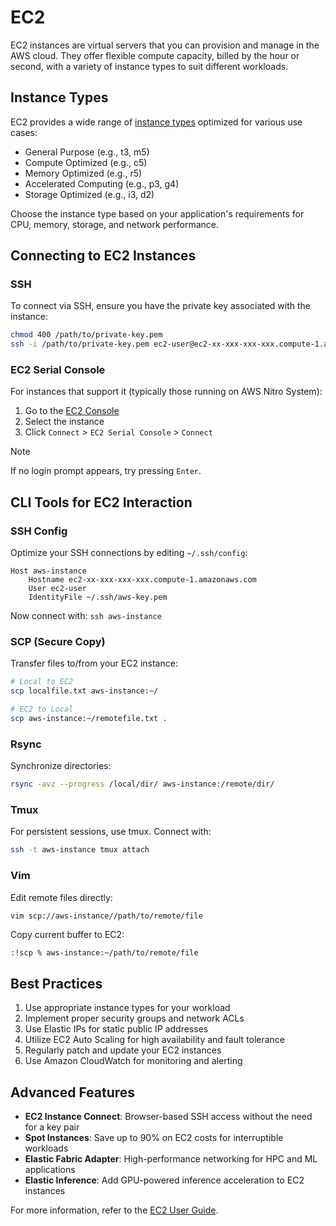 # EC2

EC2 instances are virtual servers that you can provision and manage in the AWS cloud. They offer flexible compute capacity, billed by the hour or second, with a variety of instance types to suit different workloads.

## Instance Types

EC2 provides a wide range of [instance types](https://aws.amazon.com/ec2/instance-types/) optimized for various use cases:

- General Purpose (e.g., t3, m5)
- Compute Optimized (e.g., c5)
- Memory Optimized (e.g., r5)
- Accelerated Computing (e.g., p3, g4)
- Storage Optimized (e.g., i3, d2)

Choose the instance type based on your application's requirements for CPU, memory, storage, and network performance.

## Connecting to EC2 Instances

### SSH

To connect via SSH, ensure you have the private key associated with the instance:

```sh
chmod 400 /path/to/private-key.pem
ssh -i /path/to/private-key.pem ec2-user@ec2-xx-xxx-xxx-xxx.compute-1.amazonaws.com
```

### EC2 Serial Console

For instances that support it (typically those running on AWS Nitro System):

1. Go to the [EC2 Console](https://us-east-1.console.aws.amazon.com/ec2/home?region=us-east-1#Instances:instanceState=running)
2. Select the instance
3. Click `Connect` > `EC2 Serial Console` > `Connect`

> [!NOTE]
> If no login prompt appears, try pressing `Enter`.

## CLI Tools for EC2 Interaction

### SSH Config

Optimize your SSH connections by editing `~/.ssh/config`:

```
Host aws-instance
    Hostname ec2-xx-xxx-xxx-xxx.compute-1.amazonaws.com
    User ec2-user
    IdentityFile ~/.ssh/aws-key.pem
```

Now connect with: `ssh aws-instance`

### SCP (Secure Copy)

Transfer files to/from your EC2 instance:

```sh
# Local to EC2
scp localfile.txt aws-instance:~/

# EC2 to Local
scp aws-instance:~/remotefile.txt .
```

### Rsync

Synchronize directories:

```sh
rsync -avz --progress /local/dir/ aws-instance:/remote/dir/
```

### Tmux

For persistent sessions, use tmux. Connect with:

```sh
ssh -t aws-instance tmux attach
```

### Vim

Edit remote files directly:

```sh
vim scp://aws-instance//path/to/remote/file
```

Copy current buffer to EC2:

```vim
:!scp % aws-instance:~/path/to/remote/file
```

## Best Practices

1. Use appropriate instance types for your workload
2. Implement proper security groups and network ACLs
3. Use Elastic IPs for static public IP addresses
4. Utilize EC2 Auto Scaling for high availability and fault tolerance
5. Regularly patch and update your EC2 instances
6. Use Amazon CloudWatch for monitoring and alerting

## Advanced Features

- **EC2 Instance Connect**: Browser-based SSH access without the need for a key pair
- **Spot Instances**: Save up to 90% on EC2 costs for interruptible workloads
- **Elastic Fabric Adapter**: High-performance networking for HPC and ML applications
- **Elastic Inference**: Add GPU-powered inference acceleration to EC2 instances

For more information, refer to the [EC2 User Guide](https://docs.aws.amazon.com/AWSEC2/latest/UserGuide/concepts.html).
